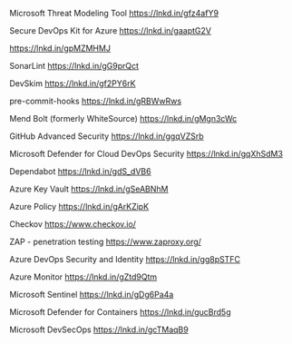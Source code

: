 Microsoft Threat Modeling Tool
https://lnkd.in/gfz4afY9

Secure DevOps Kit for Azure
https://lnkd.in/gaaptG2V

https://lnkd.in/gpMZMHMJ

SonarLint
https://lnkd.in/gG9prQct

DevSkim
https://lnkd.in/gf2PY6rK

pre-commit-hooks
https://lnkd.in/gRBWwRws

Mend Bolt (formerly WhiteSource)
https://lnkd.in/gMgn3cWc
 
GitHub Advanced Security
https://lnkd.in/ggqVZSrb

Microsoft Defender for Cloud DevOps Security
https://lnkd.in/gqXhSdM3

Dependabot
https://lnkd.in/gdS_dVB6

Azure Key Vault
https://lnkd.in/gSeABNhM

Azure Policy
https://lnkd.in/gArKZipK

Checkov
https://www.checkov.io/


ZAP - penetration testing
https://www.zaproxy.org/

Azure DevOps Security and Identity
https://lnkd.in/gg8pSTFC

Azure Monitor
https://lnkd.in/gZtd9Qtm

Microsoft Sentinel
https://lnkd.in/gDg6Pa4a

Microsoft Defender for Containers
https://lnkd.in/gucBrd5g

Microsoft DevSecOps
https://lnkd.in/gcTMaqB9
